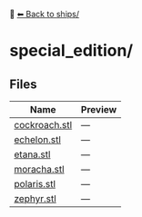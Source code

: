 📁 [⬅ Back to ships/](../README.md)

# special_edition/

## Files

| Name | Preview |
|------|---------|
| [cockroach.stl](./cockroach.stl) | — |
| [echelon.stl](./echelon.stl) | — |
| [etana.stl](./etana.stl) | — |
| [moracha.stl](./moracha.stl) | — |
| [polaris.stl](./polaris.stl) | — |
| [zephyr.stl](./zephyr.stl) | — |